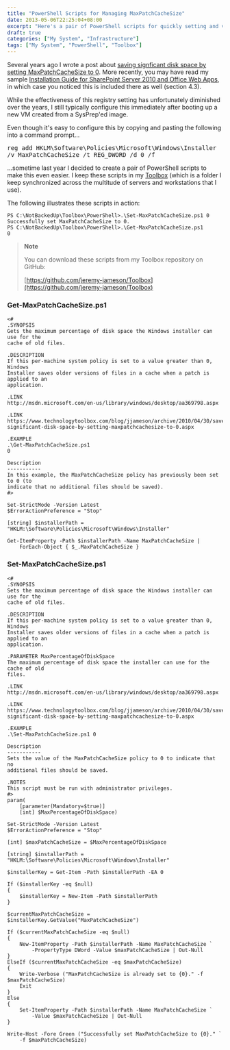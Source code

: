 ```yaml
---
title: "PowerShell Scripts for Managing MaxPatchCacheSize"
date: 2013-05-06T22:25:04+08:00
excerpt: "Here's a pair of PowerShell scripts for quickly setting and verifying the MaxPatchCacheSize registry setting."
draft: true
categories: ["My System", "Infrastructure"]
tags: ["My System", "PowerShell", "Toolbox"]
---
```


Several years ago I wrote a post about[saving signficant disk space by setting MaxPatchCacheSize to 0](/blog/jjameson/2010/04/30/save-significant-disk-space-by-setting-maxpatchcachesize-to-0). More recently, you may have read my sample[Installation Guide for SharePoint Server 2010 and Office Web Apps](/blog/jjameson/2013/04/30/installation-guide-for-sharepoint-server-2010-and-office-web-apps), in which case you noticed this is included there as well (section 4.3).

While the effectiveness of this registry setting has unfortunately diminished over the years, I still typically configure this immediately after booting up a new VM created from a SysPrep'ed image.

Even though it's easy to configure this by copying and pasting the following into a command prompt...

<kbd>reg add HKLM\Software\Policies\Microsoft\Windows\Installer /v MaxPatchCacheSize 	/t REG_DWORD /d 0 /f</kbd>

...sometime last year I decided to create a pair of PowerShell scripts to make this even easier. I keep these scripts in my[Toolbox](/blog/jjameson/2007/03/22/backedup-and-notbackedup) (which is a folder I keep synchronized across the multitude of servers and workstations that I use).

The following illustrates these scripts in action:



    PS C:\NotBackedUp\Toolbox\PowerShell>.\Set-MaxPatchCacheSize.ps1 0
    Successfully set MaxPatchCacheSize to 0.
    PS C:\NotBackedUp\Toolbox\PowerShell>.\Get-MaxPatchCacheSize.ps1
    0




> **Note**
> 
> 
> You can download these scripts from my Toolbox repository on GitHub:
> 
> [https://github.com/jeremy-jameson/Toolbox](https://github.com/jeremy-jameson/Toolbox)


### Get-MaxPatchCacheSize.ps1



    <#
    .SYNOPSIS
    Gets the maximum percentage of disk space the Windows installer can use for the
    cache of old files.
    
    .DESCRIPTION
    If this per-machine system policy is set to a value greater than 0, Windows
    Installer saves older versions of files in a cache when a patch is applied to an
    application.
    
    .LINK
    http://msdn.microsoft.com/en-us/library/windows/desktop/aa369798.aspx
    
    .LINK
    https://www.technologytoolbox.com/blog/jjameson/archive/2010/04/30/save-significant-disk-space-by-setting-maxpatchcachesize-to-0.aspx
    
    .EXAMPLE
    .\Get-MaxPatchCacheSize.ps1
    0
    
    Description
    -----------
    In this example, the MaxPatchCacheSize policy has previously been set to 0 (to
    indicate that no additional files should be saved).
    #>
    
    Set-StrictMode -Version Latest
    $ErrorActionPreference = "Stop"
    
    [string] $installerPath = "HKLM:\Software\Policies\Microsoft\Windows\Installer"
    
    Get-ItemProperty -Path $installerPath -Name MaxPatchCacheSize |
        ForEach-Object { $_.MaxPatchCacheSize }



### Set-MaxPatchCacheSize.ps1



    <#
    .SYNOPSIS
    Sets the maximum percentage of disk space the Windows installer can use for the
    cache of old files.
    
    .DESCRIPTION
    If this per-machine system policy is set to a value greater than 0, Windows
    Installer saves older versions of files in a cache when a patch is applied to an
    application.
    
    .PARAMETER MaxPercentageOfDiskSpace
    The maximum percentage of disk space the installer can use for the cache of old
    files.
    
    .LINK
    http://msdn.microsoft.com/en-us/library/windows/desktop/aa369798.aspx
    
    .LINK
    https://www.technologytoolbox.com/blog/jjameson/archive/2010/04/30/save-significant-disk-space-by-setting-maxpatchcachesize-to-0.aspx
    
    .EXAMPLE
    .\Set-MaxPatchCacheSize.ps1 0
    
    Description
    -----------
    Sets the value of the MaxPatchCacheSize policy to 0 to indicate that no
    additional files should be saved.
    
    .NOTES
    This script must be run with administrator privileges.
    #>
    param(
        [parameter(Mandatory=$true)]
        [int] $MaxPercentageOfDiskSpace)
    
    Set-StrictMode -Version Latest
    $ErrorActionPreference = "Stop"
    
    [int] $maxPatchCacheSize = $MaxPercentageOfDiskSpace
    
    [string] $installerPath = "HKLM:\Software\Policies\Microsoft\Windows\Installer"
    
    $installerKey = Get-Item -Path $installerPath -EA 0
    
    If ($installerKey -eq $null)
    {
        $installerKey = New-Item -Path $installerPath
    }
    
    $currentMaxPatchCacheSize = $installerKey.GetValue("MaxPatchCacheSize")
    
    If ($currentMaxPatchCacheSize -eq $null)
    {
        New-ItemProperty -Path $installerPath -Name MaxPatchCacheSize `
            -PropertyType DWord -Value $maxPatchCacheSize | Out-Null
    }
    ElseIf ($currentMaxPatchCacheSize -eq $maxPatchCacheSize)
    {
        Write-Verbose ("MaxPatchCacheSize is already set to {0}." -f $maxPatchCacheSize)
        Exit
    }
    Else
    {
        Set-ItemProperty -Path $installerPath -Name MaxPatchCacheSize `
            -Value $maxPatchCacheSize | Out-Null
    }
    
    Write-Host -Fore Green ("Successfully set MaxPatchCacheSize to {0}." `
        -f $maxPatchCacheSize)

